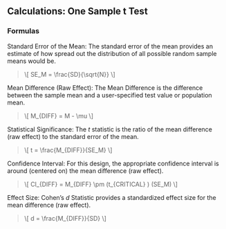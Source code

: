 ## Calculations: One Sample t Test

### Formulas

Standard Error of the Mean: The standard error of the mean provides an estimate of how spread out the distribution of all possible random sample means would be.

> \\[ SE_M = \frac{SD}{\sqrt{N}} \\]

Mean Difference (Raw Effect): The Mean Difference is the difference between the sample mean and a user-specified test value or population mean.

> \\[ M_{DIFF} = M - \mu \\]

Statistical Significance: The *t* statistic is the ratio of the mean difference (raw effect) to the standard error of the mean.

> \\[ t = \frac{M_{DIFF}}{SE_M} \\]

Confidence Interval: For this design, the appropriate confidence interval is around (centered on) the mean difference (raw effect).

> \\[ CI_{DIFF} = M_{DIFF} \pm (t_{CRITICAL} ) (SE_M) \\]

Effect Size: Cohen’s *d* Statistic provides a standardized effect size for the mean difference (raw effect).

> \\[ d = \frac{M_{DIFF}}{SD} \\]
